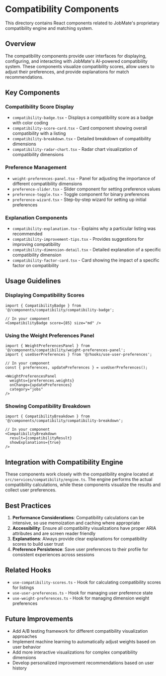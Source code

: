 # Compatibility Components

This directory contains React components related to JobMate's proprietary compatibility engine and matching system.

## Overview

The compatibility components provide user interfaces for displaying, configuring, and interacting with JobMate's AI-powered compatibility system. These components visualize compatibility scores, allow users to adjust their preferences, and provide explanations for match recommendations.

## Key Components

### Compatibility Score Display

- `compatibility-badge.tsx` - Displays a compatibility score as a badge with color coding
- `compatibility-score-card.tsx` - Card component showing overall compatibility with a listing
- `compatibility-breakdown.tsx` - Detailed breakdown of compatibility dimensions
- `compatibility-radar-chart.tsx` - Radar chart visualization of compatibility dimensions

### Preference Management

- `weight-preferences-panel.tsx` - Panel for adjusting the importance of different compatibility dimensions
- `preference-slider.tsx` - Slider component for setting preference values
- `preference-toggle.tsx` - Toggle component for binary preferences
- `preference-wizard.tsx` - Step-by-step wizard for setting up initial preferences

### Explanation Components

- `compatibility-explanation.tsx` - Explains why a particular listing was recommended
- `compatibility-improvement-tips.tsx` - Provides suggestions for improving compatibility
- `compatibility-dimension-detail.tsx` - Detailed explanation of a specific compatibility dimension
- `compatibility-factor-card.tsx` - Card showing the impact of a specific factor on compatibility

## Usage Guidelines

### Displaying Compatibility Scores

```tsx
import { CompatibilityBadge } from '@/components/compatibility/compatibility-badge';

// In your component
<CompatibilityBadge score={85} size="md" />
```

### Using the Weight Preferences Panel

```tsx
import { WeightPreferencesPanel } from '@/components/compatibility/weight-preferences-panel';
import { useUserPreferences } from '@/hooks/use-user-preferences';

// In your component
const { preferences, updatePreferences } = useUserPreferences();

<WeightPreferencesPanel 
  weights={preferences.weights} 
  onChange={updatePreferences} 
  category="jobs"
/>
```

### Showing Compatibility Breakdown

```tsx
import { CompatibilityBreakdown } from '@/components/compatibility/compatibility-breakdown';

// In your component
<CompatibilityBreakdown 
  result={compatibilityResult}
  showExplanations={true}
/>
```

## Integration with Compatibility Engine

These components work closely with the compatibility engine located at `src/services/compatibility/engine.ts`. The engine performs the actual compatibility calculations, while these components visualize the results and collect user preferences.

## Best Practices

1. **Performance Considerations**: Compatibility calculations can be intensive, so use memoization and caching where appropriate
2. **Accessibility**: Ensure all compatibility visualizations have proper ARIA attributes and are screen reader friendly
3. **Explanations**: Always provide clear explanations for compatibility scores to build user trust
4. **Preference Persistence**: Save user preferences to their profile for consistent experiences across sessions

## Related Hooks

- `use-compatibility-scores.ts` - Hook for calculating compatibility scores for listings
- `use-user-preferences.ts` - Hook for managing user preference state
- `use-weight-preferences.ts` - Hook for managing dimension weight preferences

## Future Improvements

- Add A/B testing framework for different compatibility visualization approaches
- Implement machine learning to automatically adjust weights based on user behavior
- Add more interactive visualizations for complex compatibility dimensions
- Develop personalized improvement recommendations based on user history
